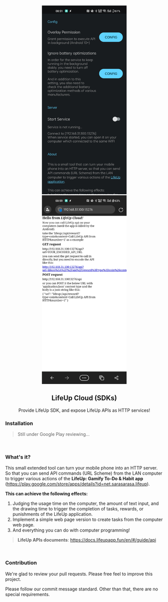 <p align="center">
 <img src="https://github.com/Ayagikei/LifeUp-SDK/raw/main/imgs/01.jpg" style="height:600px" />
 <img src="https://github.com/Ayagikei/LifeUp-SDK/raw/main/imgs/02.jpg" style="height:600px" />
</p>
<h2 align="center" padding="100">LifeUp Cloud (SDKs)</h2>

<p align="center">Provide LifeUp SDK, and expose LifeUp APIs as HTTP services!</p>


### Installation

> Still under Google Play reviewing...

<br/>

### What's it?

This small extended tool can turn your mobile phone into an HTTP server.
So that you can send API commands (URL Scheme) from the LAN computer to trigger various actions of the <b>LifeUp: Gamify To-Do & Habit app</b> (https://play.google.com/store/apps/details?id=net.sarasarasa.lifeup).


<b>This can achieve the following effects:</b>

1. Judging the usage time on the computer, the amount of text input, and the drawing time to trigger the completion of tasks, rewards, or punishments of the LifeUp application.
2. Implement a simple web page version to create tasks from the computer web page.
3. And everything you can do with computer programming!



> <b>LifeUp APIs documents</b>:
> https://docs.lifeupapp.fun/en/#/guide/api

<br/>

### Contribution

We're glad to review your pull requests. Please free feel to improve this project.

Please follow our commit message standard. Other than that, there are no special requirements.
